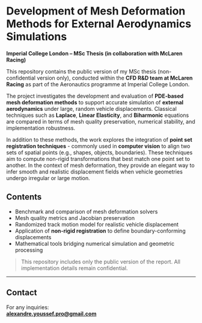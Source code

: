 # Development of Mesh Deformation Methods for External Aerodynamics Simulations  
**Imperial College London – MSc Thesis (in collaboration with McLaren Racing)**

This repository contains the public version of my MSc thesis (non-confidential version only), conducted within the **CFD R&D team at McLaren Racing** as part of the Aeronautics programme at Imperial College London.

The project investigates the development and evaluation of **PDE-based mesh deformation methods** to support accurate simulation of **external aerodynamics** under large, random vehicle displacements. Classical techniques such as **Laplace**, **Linear Elasticity**, and **Biharmonic** equations are compared in terms of mesh quality preservation, numerical stability, and implementation robustness.

In addition to these methods, the work explores the integration of **point set registration techniques** - commonly used in **computer vision** to align two sets of spatial points (e.g., shapes, objects, boundaries). These techniques aim to compute non-rigid transformations that best match one point set to another. In the context of mesh deformation, they provide an elegant way to infer smooth and realistic displacement fields when vehicle geometries undergo irregular or large motion.

## Contents

- Benchmark and comparison of mesh deformation solvers
- Mesh quality metrics and Jacobian preservation
- Randomized track motion model for realistic vehicle displacement
- Application of **non-rigid registration** to define boundary-conforming displacements
- Mathematical tools bridging numerical simulation and geometric processing

> This repository includes only the public version of the report. All implementation details remain confidential.

---

## Contact

For any inquiries:  
**alexandre.youssef.pro@gmail.com**
